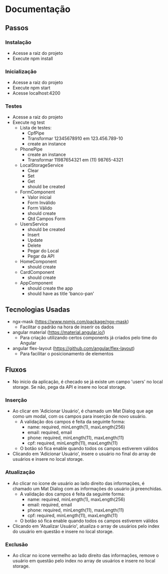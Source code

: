 # Documentação

## Passos

### Instalação

- Acesse a raiz do projeto
- Execute npm install

### Inicialização

- Acesse a raiz do projeto
- Execute npm start
- Acesse localhost:4200

### Testes

- Acesse a raiz do projeto
- Execute ng test
  - Lista de testes:
    - CpfPipe
    - Transformar 12345678910 em 123.456.789-10
    - create an instance
  - PhonePipe
    - create an instance
    - Transformar 11987654321 em (11) 98765-4321
  - LocalStorageService
    - Clear
    - Set
    - Get
    - should be created
  - FormComponent
    - Valor inicial
    - Form Inválido
    - Form Válido
    - should create
    - Qtd Campos Form
  - UsersService
    - should be created
    - Insert
    - Update
    - Delete
    - Pegar do Local
    - Pegar da API
  - HomeComponent
    - should create
  - CardComponent
    - should create
  - AppComponent
    - should create the app
    - should have as title 'banco-pan'

## Tecnologias Usadas

- ngx-mask (https://www.npmjs.com/package/ngx-mask)
  - Facilitar o padrão na hora de inserir os dados
- angular material (https://material.angular.io/)
  - Para criação utilizando certos components já criados pelo time do Angular
- angular flex-layout (https://github.com/angular/flex-layout)
  - Para facilitar o posicionamento de elementos

## Fluxos

- No inicio da aplicação, é checado se já existe um campo 'users' no local storage. Se não, pega da API e insere no local storage.

### Inserção
- Ao clicar em 'Adicionar Usuário', é chamado um Mat Dialog que age como um modal, com os campos para inserção de novo usuário.
  - A validação dos campos é feita da seguinte forma:
    - name: required, minLength(1), maxLength(256)
	- email: required, email
	- phone: required, minLength(11), maxLength(11)
	- cpf: required, minLength(11), maxLength(11)
  - O botão só fica enable quando todos os campos estiverem válidos
- Clicando em 'Adicionar Usuário', insere o usuário no final do array de usuários e insere no local storage.

### Atualização
- Ao clicar no icone de usuário ao lado direito das informações, é chamado um Mat Dialog com as informações do usuário já preenchidas.
  - A validação dos campos é feita da seguinte forma:
    - name: required, minLength(1), maxLength(256)
	- email: required, email
	- phone: required, minLength(11), maxLength(11)
	- cpf: required, minLength(11), maxLength(11)
  - O botão só fica enable quando todos os campos estiverem válidos
- Clicando em 'Atualizar Usuário', atualiza o array de usuários pelo index do usuário em questão e insere no local storage.

### Exclusão
- Ao clicar no icone vermelho ao lado direito das informações, remove o usuário em questão pelo index no array de usuários e insere no local storage.